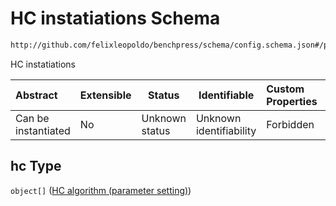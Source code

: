 # HC instatiations Schema

```txt
http://github.com/felixleopoldo/benchpress/schema/config.schema.json#/properties/structure_learning_algorithms/properties/hc
```

HC instatiations


| Abstract            | Extensible | Status         | Identifiable            | Custom Properties | Additional Properties | Access Restrictions | Defined In                                                                  |
| :------------------ | ---------- | -------------- | ----------------------- | :---------------- | --------------------- | ------------------- | --------------------------------------------------------------------------- |
| Can be instantiated | No         | Unknown status | Unknown identifiability | Forbidden         | Allowed               | none                | [config.schema.json\*](../../out/config.schema.json "open original schema") |

## hc Type

`object[]` ([HC algorithm (parameter setting)](config-definitions-hc-algorithm-parameter-setting.md))
